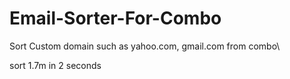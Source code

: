 # Email-Sorter-For-Combo
Sort Custom domain such as yahoo.com, gmail.com from combo\

sort 1.7m in 2 seconds 
